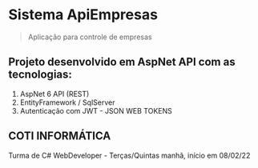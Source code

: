 # Sistema ApiEmpresas
> Aplicação para controle de empresas
## Projeto desenvolvido em AspNet API com as tecnologias:
1. AspNet 6 API (REST)
2. EntityFramework / SqlServer
3. Autenticação com JWT - JSON WEB TOKENS
## COTI INFORMÁTICA
Turma de C# WebDeveloper - Terças/Quintas manhã, início em 08/02/22
